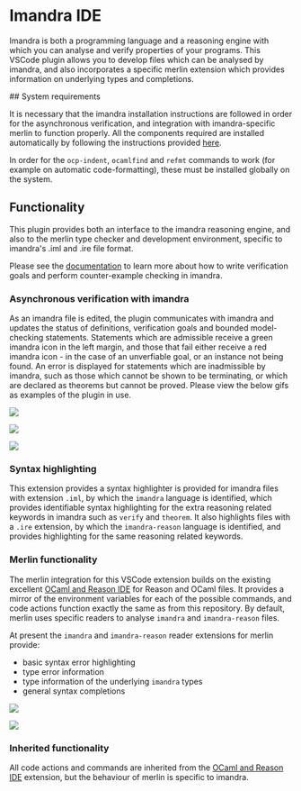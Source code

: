 # Imandra IDE

Imandra is both a programming language and a reasoning engine with which you can analyse and verify properties of your programs. This VSCode plugin allows you to develop files which can be analysed by imandra, and also incorporates a specific merlin extension which provides information on underlying types and completions.

## System requirements

It is necessary that the imandra installation instructions are followed in order for the asynchronous verification, and integration with imandra-specific merlin to function properly. All the components required are installed automatically by following the instructions provided [here](https://docs.imandra.ai/imandra-docs-dev/notebooks/installation/).

In order for the `ocp-indent`, `ocamlfind` and `refmt` commands to work (for example on automatic code-formatting), these must be installed globally on the system.

## Functionality

This plugin provides both an interface to the imandra reasoning engine, and also to the merlin type checker and development environment, specific to imandra's .iml and .ire file format.

Please see the [documentation](https://docs.imandra.ai/imandra-docs/) to learn more about how to write verification goals and perform counter-example checking in imandra. 

### Asynchronous verification with imandra

As an imandra file is edited, the plugin communicates with imandra and updates the status of definitions, verification goals and bounded model-checking statements. Statements which are admissible receive a green imandra icon in the left margin, and those that fail either receive a red imandra icon - in the case of an unverfiable goal, or an instance not being found. An error is displayed for statements which are inadmissible by imandra, such as those which cannot be shown to be terminating, or which are declared as theorems but cannot be proved. Please view the below gifs as examples of the plugin in use.

![](https://storage.googleapis.com/imandra-assets/images/github/VS_code_documentation_gif/vscodeV1.gif)

![](https://storage.googleapis.com/imandra-assets/images/github/VS_code_documentation_gif/vscodeV2.gif)

![](https://storage.googleapis.com/imandra-assets/images/github/VS_code_documentation_gif/vscodeV3.gif)

### Syntax highlighting

This extension provides a syntax highlighter is provided for imandra files with extension `.iml`, by which the `imandra` language is identified, which provides identifiable syntax highlighting for the extra reasoning related keywords in imandra such as `verify` and `theorem`. It also highlights files with a `.ire` extension, by which the `imandra-reason` language is identified, and provides highlighting for the same reasoning related keywords.

### Merlin functionality

The merlin integration for this VSCode extension builds on the existing excellent [OCaml and Reason IDE](https://marketplace.visualstudio.com/items?itemName=freebroccolo.reasonml) for Reason and OCaml files. It provides a mirror of the environment variables for each of the possible commands, and code actions function exactly the same as from this repository. By default, merlin uses specific readers to analyse `imandra` and `imandra-reason` files.

At present the `imandra` and `imandra-reason` reader extensions for merlin provide:

* basic syntax error highlighting
* type error information
* type information of the underlying `imandra` types
* general syntax completions

![](https://storage.googleapis.com/imandra-assets/images/github/VS_code_documentation_gif/animGifVSCode1.gif)

![](https://storage.googleapis.com/imandra-assets/images/github/VS_code_documentation_gif/animGifVSCode2.gif)

### Inherited functionality

All code actions and commands are inherited from the [OCaml and Reason IDE](https://marketplace.visualstudio.com/items?itemName=freebroccolo.reasonml) extension, but the behaviour of merlin is specific to imandra.
